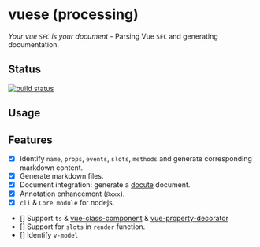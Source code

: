 # vuese (processing)

*Your vue `SFC` is your document* - Parsing Vue `SFC` and generating documentation.

## Status

[![build status](https://badgen.net/circleci/github/HcySunYang/vuese/master)](https://circleci.com/gh/HcySunYang/vuese/tree/master)

## Usage

## Features

- [x] Identify `name`, `props`, `events`, `slots`, `methods` and generate corresponding markdown content.
- [x] Generate markdown files.
- [x] Document integration: generate a [docute](https://docute.org/) document.
- [x] Annotation enhancement (`@xxx`).
- [x] `cli` & `Core module` for nodejs.

- [] Support `ts` & [vue-class-component](https://github.com/vuejs/vue-class-component) & [vue-property-decorator](https://github.com/kaorun343/vue-property-decorator)
- [] Support for `slots` in `render` function.
- [] Identify `v-model`
